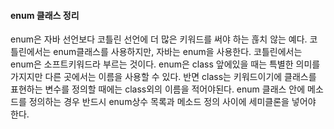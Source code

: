 #### enum 클래스 정리

enum은 자바 선언보다 코틀린 선언에 더 많은 키워드를 써야 하는 흖치 않는 예다. 코틀린에서는 enum클래스를 사용하지만, 자바는 enum을 사용한다. 코틀린에서는 enum은 소프트키워드라 부르는 것이다. enum은 class 앞에있을 때는 특별한 의미를 가지지만 다른 곳에서는 이름을 사용할 수 있다. 반면 class는 키워드이기에 클래스를 표현하는 변수를 정의할 때에는 class외의 이름을 적어야된다. enum 클래스 안에 메소드를 정의하는 경우 반드시 enum상수 목록과 메소드 정의 사이에 세미클론을 넣어야 한다.